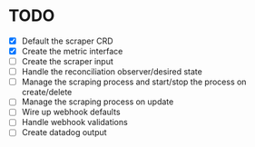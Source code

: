 # TODO

- [x] Default the scraper CRD
- [x] Create the metric interface
- [ ] Create the scraper input
- [ ] Handle the reconciliation observer/desired state
- [ ] Manage the scraping process and start/stop the process on create/delete
- [ ] Manage the scraping process on update
- [ ] Wire up webhook defaults
- [ ] Handle webhook validations
- [ ] Create datadog output